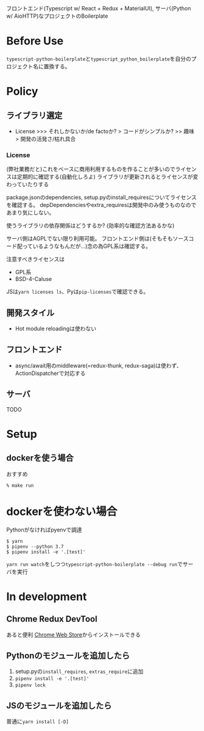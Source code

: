 フロントエンド(Typescript w/ React + Redux + MaterialUI), サーバ(Python w/ AioHTTP)なプロジェクトのBoilerplate

# Before Use

`typescript-python-boilerplate`と`typescript_python_boilerplate`を自分のプロジェクト名に置換する。

# Policy

## ライブラリ選定

* License >>> それしかないか/de factoか? > コードがシンプルか? >> 趣味 > 開発の活発さ/枯れ具合

### License

(弊社業務だと)これをベースに商用利用するものを作ることが多いのでライセンスは定期的に確認する(自動化しろよ)
ライブラリが更新されるとライセンスが変わっていたりする

package.jsonのdependencies, setup.pyのinstall_requiresについてライセンスを確認する。
depDependenciesやextra_requiresは開発中のみ使うものなのであまり気にしない。

使うライブラリの依存関係はどうするか? (効率的な確認方法あるかな)

サーバ側はAGPLでない限り利用可能。
フロントエンド側は(そもそもソースコード配っているようなもんだが...)念の為GPL系は確認する。

注意すべきライセンスは
* GPL系
* BSD-4-Caluse

JSは`yarn licenses ls`、Pyは`pip-licenses`で確認できる。


## 開発スタイル

* Hot module reloadingは使わない

## フロントエンド

* async/await用のmiddleware(=redux-thunk, redux-saga)は使わず、ActionDispatcherで対応する


## サーバ

TODO

# Setup

## dockerを使う場合

おすすめ

```
% make run
```


# dockerを使わない場合

Pythonがなければpyenvで調達

```
$ yarn
$ pipenv --python 3.7
$ pipenv install -e '.[test]'
```

`yarn run watch`をしつつ`typescript-python-boilerplate --debug run`でサーバを実行

# In development

## Chrome Redux DevTool

あると便利
[Chrome Web Store](https://chrome.google.com/webstore/detail/redux-devtools/lmhkpmbekcpmknklioeibfkpmmfibljd)からインストールできる

## Pythonのモジュールを追加したら

1. setup.pyの`install_requires`, `extras_require`に追加
2. `pipenv install -e '.[test]'`
3. `pipenv lock`

## JSのモジュールを追加したら

普通に`yarn install [-D]`
